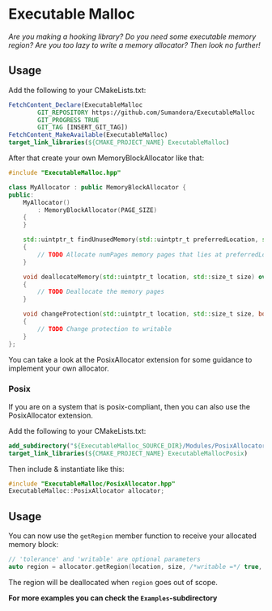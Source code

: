 # Executable Malloc

*Are you making a hooking library? Do you need some executable memory region? Are you too lazy to write a memory
allocator? Then look no further!*

## Usage

Add the following to your CMakeLists.txt:

```cmake
FetchContent_Declare(ExecutableMalloc
        GIT_REPOSITORY https://github.com/Sumandora/ExecutableMalloc
        GIT_PROGRESS TRUE
        GIT_TAG [INSERT_GIT_TAG])
FetchContent_MakeAvailable(ExecutableMalloc)
target_link_libraries(${CMAKE_PROJECT_NAME} ExecutableMalloc)
```

After that create your own MemoryBlockAllocator like that:

```c++
#include "ExecutableMalloc.hpp"

class MyAllocator : public MemoryBlockAllocator {
public:
	MyAllocator()
		: MemoryBlockAllocator(PAGE_SIZE)
	{
	}

	std::uintptr_t findUnusedMemory(std::uintptr_t preferredLocation, std::size_t tolerance, std::size_t numPages, bool writable) override
	{
		// TODO Allocate numPages memory pages that lies at preferredLocation +/- tolerance
	}

	void deallocateMemory(std::uintptr_t location, std::size_t size) override
	{
		// TODO Deallocate the memory pages
	}

	void changeProtection(std::uintptr_t location, std::size_t size, bool newWritable) override
	{
		// TODO Change protection to writable
	}
};
```

You can take a look at the PosixAllocator extension for some guidance to implement your own allocator.

### Posix

If you are on a system that is posix-compliant, then you can also use the PosixAllocator extension.

Add the following to your CMakeLists.txt:

```cmake
add_subdirectory("${ExecutableMalloc_SOURCE_DIR}/Modules/PosixAllocator")
target_link_libraries(${CMAKE_PROJECT_NAME} ExecutableMallocPosix)
```

Then include & instantiate like this:

```c++
#include "ExecutableMalloc/PosixAllocator.hpp"
ExecutableMalloc::PosixAllocator allocator;
```

## Usage

You can now use the `getRegion` member function to receive your allocated memory block:

```c++
// 'tolerance' and 'writable' are optional parameters
auto region = allocator.getRegion(location, size, /*writable =*/ true, /*tolerance =*/ INT32_MAX);
```

The region will be deallocated when `region` goes out of scope.

**For more examples you can check the `Examples`-subdirectory**
